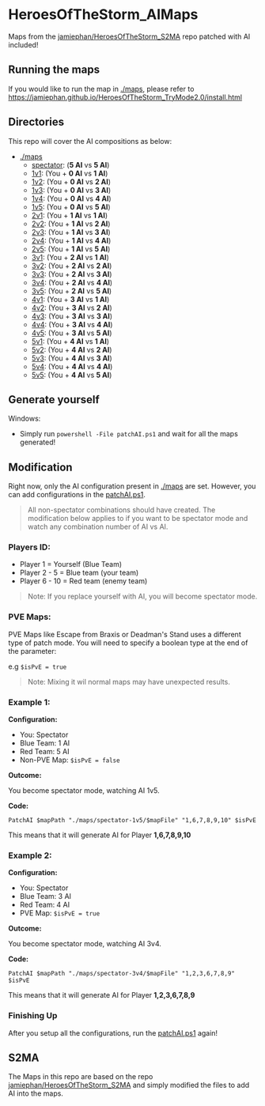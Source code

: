 # HeroesOfTheStorm_AIMaps
Maps from the [jamiephan/HeroesOfTheStorm_S2MA](https://github.com/jamiephan/HeroesOfTheStorm_S2MA) repo patched with AI included!

## Running the maps

If you would like to run the map in [./maps](./maps), please refer to https://jamiephan.github.io/HeroesOfTheStorm_TryMode2.0/install.html

## Directories

This repo will cover the AI compositions as below:

- [./maps](./maps)
  - [spectator](./maps/spectator): (**5 AI** vs **5 AI**)
  - [1v1](./maps/1v1): (You + **0 AI** vs **1 AI**)
  - [1v2](./maps/1v2): (You + **0 AI** vs **2 AI**)
  - [1v3](./maps/1v3): (You + **0 AI** vs **3 AI**)
  - [1v4](./maps/1v4): (You + **0 AI** vs **4 AI**)
  - [1v5](./maps/1v5): (You + **0 AI** vs **5 AI**)
  - [2v1](./maps/2v1): (You + **1 AI** vs **1 AI**)
  - [2v2](./maps/2v2): (You + **1 AI** vs **2 AI**)
  - [2v3](./maps/2v3): (You + **1 AI** vs **3 AI**)
  - [2v4](./maps/2v4): (You + **1 AI** vs **4 AI**)
  - [2v5](./maps/2v5): (You + **1 AI** vs **5 AI**)
  - [3v1](./maps/3v1): (You + **2 AI** vs **1 AI**)
  - [3v2](./maps/3v2): (You + **2 AI** vs **2 AI**)
  - [3v3](./maps/3v3): (You + **2 AI** vs **3 AI**)
  - [3v4](./maps/3v4): (You + **2 AI** vs **4 AI**)
  - [3v5](./maps/3v5): (You + **2 AI** vs **5 AI**)
  - [4v1](./maps/4v1): (You + **3 AI** vs **1 AI**)
  - [4v2](./maps/4v2): (You + **3 AI** vs **2 AI**)
  - [4v3](./maps/4v3): (You + **3 AI** vs **3 AI**)
  - [4v4](./maps/4v4): (You + **3 AI** vs **4 AI**)
  - [4v5](./maps/4v5): (You + **3 AI** vs **5 AI**)
  - [5v1](./maps/5v1): (You + **4 AI** vs **1 AI**)
  - [5v2](./maps/5v2): (You + **4 AI** vs **2 AI**)
  - [5v3](./maps/5v3): (You + **4 AI** vs **3 AI**)
  - [5v4](./maps/5v4): (You + **4 AI** vs **4 AI**)
  - [5v5](./maps/5v5): (You + **4 AI** vs **5 AI**)



## Generate yourself

Windows: 

- Simply run `powershell -File patchAI.ps1` and wait for all the maps generated!

## Modification

Right now, only the AI configuration present in [./maps](./maps) are set. However, you can add configurations in the [patchAI.ps1](./patchAI.ps1).

>All non-spectator combinations should have created. The modification below applies to if you want to be spectator mode and watch any combination number of AI vs AI.


### Players ID:


- Player 1 = Yourself (Blue Team)
- Player 2 - 5 = Blue team (your team)
- Player 6 - 10 = Red team (enemy team)

>Note: If you replace yourself with AI, you will become spectator mode.

### PVE Maps:

PVE Maps like Escape from Braxis or Deadman's Stand uses a different type of patch mode. You will need to specify a boolean type at the end of the parameter:

e.g `$isPvE = true`

> Note: Mixing it wil normal maps may have unexpected results.



### Example 1:

**Configuration:**

- You: Spectator
- Blue Team: 1 AI
- Red Team: 5 AI
- Non-PVE Map: `$isPvE = false`

**Outcome:**

You become spectator mode, watching AI 1v5.

**Code:**

`PatchAI $mapPath "./maps/spectator-1v5/$mapFile" "1,6,7,8,9,10" $isPvE`

This means that it will generate AI for Player **1,6,7,8,9,10**


### Example 2:

**Configuration:**

- You: Spectator
- Blue Team: 3 AI
- Red Team: 4 AI
- PVE Map: `$isPvE = true`

**Outcome:**

You become spectator mode, watching AI 3v4.

**Code:**

`PatchAI $mapPath "./maps/spectator-3v4/$mapFile" "1,2,3,6,7,8,9" $isPvE`

This means that it will generate AI for Player **1,2,3,6,7,8,9**


### Finishing Up

After you setup all the configurations, run the [patchAI.ps1](./patchAI.ps1) again!

## S2MA

The Maps in this repo are based on the repo [jamiephan/HeroesOfTheStorm_S2MA](https://github.com/jamiephan/HeroesOfTheStorm_S2MA) and simply modified the files to add AI into the maps.



